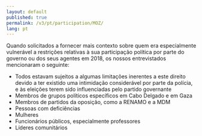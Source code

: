 ```yaml
---
layout: default
published: true
permalink: /v3/pt/participation/MOZ/
lang: pt
---
```


Quando solicitados a fornecer mais contexto sobre quem era especialmente vulnerável a restrições relativas à sua participação política por parte do governo ou dos seus agentes em 2018, os nossos entrevistados mencionaram o seguinte:
-	Todos estavam sujeitos a algumas limitações inerentes a este direito devido a ter existido uma intimidação considerável por parte da polícia, e às eleições terem sido influenciadas pelo partido governante
-	Membros de grupos políticos específicos em Cabo Delgado e em Gaza
-	Membros de partidos da oposição, como a RENAMO e a MDM
-	Pessoas com deficiências
-	Mulheres
-	Funcionários públicos, especialmente professores
-	Líderes comunitários
